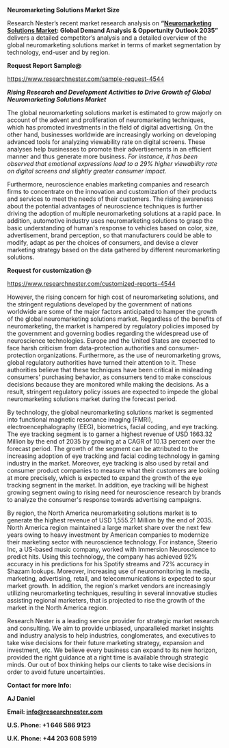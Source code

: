 ﻿**Neuromarketing Solutions Market Size**

Research Nester’s recent market research analysis on **“[Neuromarketing Solutions Market](https://www.researchnester.com/reports/neuromarketing-solutions-market/4544): Global Demand Analysis & Opportunity Outlook 2035”** delivers a detailed competitor’s analysis and a detailed overview of the global neuromarketing solutions market in terms of market segmentation by technology, end-user and by region. 

**Request Report Sample@** 

<https://www.researchnester.com/sample-request-4544> 

***Rising Research and Development Activities to Drive Growth of Global Neuromarketing Solutions Market***

The global neuromarketing solutions market is estimated to grow majorly on account of the advent and proliferation of neuromarketing techniques, which has promoted investments in the field of digital advertising. On the other hand, businesses worldwide are increasingly working on developing advanced tools for analyzing viewability rate on digital screens. These analyses help businesses to promote their advertisements in an efficient manner and thus generate more business. *For instance, it has been observed that emotional expressions lead to a 29% higher viewability rate on digital screens and slightly greater consumer impact.*

Furthermore, neuroscience enables marketing companies and research firms to concentrate on the innovation and customization of their products and services to meet the needs of their customers. The rising awareness about the potential advantages of neuroscience techniques is further driving the adoption of multiple neuromarketing solutions at a rapid pace. In addition, automotive industry uses neuromarketing solutions to grasp the basic understanding of human's response to vehicles based on color, size, advertisement, brand perception, so that manufacturers could be able to modify, adapt as per the choices of consumers, and devise a clever marketing strategy based on the data gathered by different neuromarketing solutions.

**Request for customization @**

<https://www.researchnester.com/customized-reports-4544> 

However, the rising concern for high cost of neuromarketing solutions, and the stringent regulations developed by the government of nations worldwide are some of the major factors anticipated to hamper the growth of the global neuromarketing solutions market. Regardless of the benefits of neuromarketing, the market is hampered by regulatory policies imposed by the government and governing bodies regarding the widespread use of neuroscience technologies. Europe and the United States are expected to face harsh criticism from data-protection authorities and consumer-protection organizations. Furthermore, as the use of neuromarketing grows, global regulatory authorities have turned their attention to it. These authorities believe that these techniques have been critical in misleading consumers' purchasing behavior, as consumers tend to make conscious decisions because they are monitored while making the decisions. As a result, stringent regulatory policy issues are expected to impede the global neuromarketing solutions market during the forecast period.

By technology, the global neuromarketing solutions market is segmented into functional magnetic resonance imaging (FMRI), electroencephalography (EEG), biometrics, facial coding, and eye tracking. The eye tracking segment is to garner a highest revenue of USD 1663.32 Million by the end of 2035 by growing at a CAGR of 10.13 percent over the forecast period.  The growth of the segment can be attributed to the increasing adoption of eye tracking and facial coding technology in gaming industry in the market. Moreover, eye tracking is also used by retail and consumer product companies to measure what their customers are looking at more precisely, which is expected to expand the growth of the eye tracking segment in the market. In addition, eye tracking will be highest growing segment owing to rising need for neuroscience research by brands to analyze the consumer's response towards advertising campaigns.

By region, the North America neuromarketing solutions market is to generate the highest revenue of USD 1,555.21 Million by the end of 2035. North America region maintained a large market share over the next few years owing to heavy investment by American companies to modernize their marketing sector with neuroscience technology. For instance, Steerio Inc, a US-based music company, worked with Immersion Neuroscience to predict hits. Using this technology, the company has achieved 92% accuracy in his predictions for his Spotify streams and 72% accuracy in Shazam lookups. Moreover, increasing use of neuromonitoring in media, marketing, advertising, retail, and telecommunications is expected to spur market growth. In addition, the region's market vendors are increasingly utilizing neuromarketing techniques, resulting in several innovative studies assisting regional marketers, that is projected to rise the growth of the market in the North America region. 

Research Nester is a leading service provider for strategic market research and consulting. We aim to provide unbiased, unparalleled market insights and industry analysis to help industries, conglomerates, and executives to take wise decisions for their future marketing strategy, expansion and investment, etc. We believe every business can expand to its new horizon, provided the right guidance at a right time is available through strategic minds. Our out of box thinking helps our clients to take wise decisions in order to avoid future uncertainties.

**Contact for more Info:**

**AJ Daniel**

**Email: <info@researchnester.com>**	

**U.S. Phone: +1 646 586 9123** 

**U.K. Phone: +44 203 608 5919**
